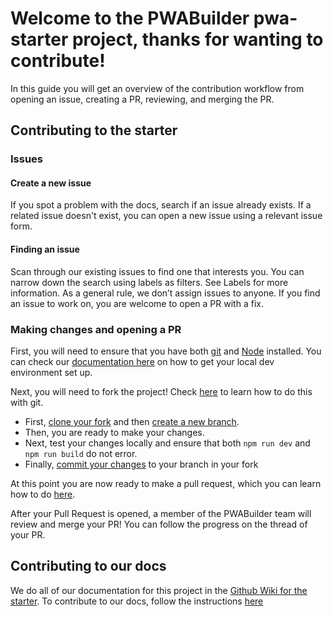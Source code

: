 # Welcome to the PWABuilder pwa-starter project, thanks for wanting to contribute! 

In this guide you will get an overview of the contribution workflow from opening an issue, creating a PR, reviewing, and merging the PR.

## Contributing to the starter

### Issues

#### Create a new issue
If you spot a problem with the docs, search if an issue already exists. If a related issue doesn't exist, you can open a new issue using a relevant issue form.

#### Finding an issue
Scan through our existing issues to find one that interests you. You can narrow down the search using labels as filters. See Labels for more information. As a general rule, we don’t assign issues to anyone. If you find an issue to work on, you are welcome to open a PR with a fix.

### Making changes and opening a PR

First, you will need to ensure that you have both [git](https://git-scm.com/) and [Node](https://nodejs.org/) installed. You can check our [documentation here](https://github.com/pwa-builder/pwa-starter/wiki/Getting-Started#getting-started-with-a-local-dev-environment) on how to get your local
dev environment set up. 

Next, you will need to fork the project! Check [here](https://docs.github.com/en/github/getting-started-with-github/fork-a-repo#fork-an-example-repository) to learn how to do this with git.

- First, [clone your fork](https://github.com/git-guides/git-clone) and then [create a new branch](https://git-scm.com/book/en/v2/Git-Branching-Basic-Branching-and-Merging).
- Then, you are ready to make your changes.
- Next, test your changes locally and ensure that both `npm run dev` and `npm run build` do not error.
- Finally, [commit your changes](https://github.com/git-guides/git-commit) to your branch in your fork

At this point you are now ready to make a pull request, which you can learn how to do [here](https://docs.github.com/en/pull-requests/collaborating-with-pull-requests/proposing-changes-to-your-work-with-pull-requests/creating-a-pull-request-from-a-fork).

After your Pull Request is opened, a member of the PWABuilder team will review and merge your PR! You can follow the progress on the thread of your PR.

## Contributing to our docs

We do all of our documentation for this project in the [Github Wiki for the starter](https://github.com/pwa-builder/pwa-starter/wiki).
To contribute to our docs, follow the instructions [here](https://gist.github.com/omaraboumrad/35654da0a376c57a2e0ab4d92ad0c339)
